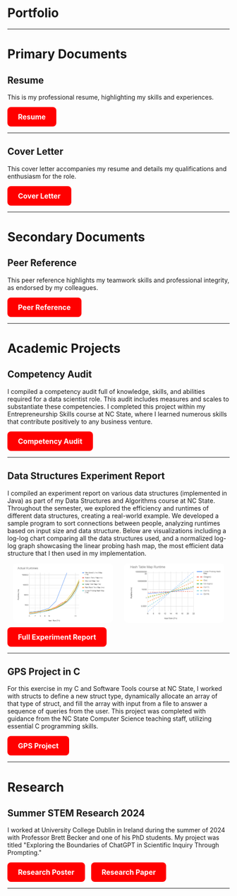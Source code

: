 <h1>Portfolio</h1>

---

<h1>Primary Documents</h1>
<div>
    <h2>Resume</h2>
    <p>This is my professional resume, highlighting my skills and experiences.</p>
    <a href="https://github.com/katieahammer/katieahammer.github.io/raw/master/pdf/Resume_2024.docx.pdf" target="_blank" style="background-color: #FF0000; color: white; padding: 12px 24px; text-align: center; text-decoration: none; display: inline-block; border-radius: 8px; font-weight: bold; font-size: 16px; border: none; cursor: pointer; transition: background-color 0.3s ease;">
        Resume
    </a>
</div>

---
<div>
    <h2>Cover Letter</h2>
    <p>This cover letter accompanies my resume and details my qualifications and enthusiasm for the role.</p>
    <a href="https://github.com/katieahammer/katieahammer.github.io/raw/master/pdf/Cover%20Letter%20(4)%20(1).pdf" target="_blank" style="background-color: #FF0000; color: white; padding: 12px 24px; text-align: center; text-decoration: none; display: inline-block; border-radius: 8px; font-weight: bold; font-size: 16px; border: none; cursor: pointer; transition: background-color 0.3s ease;">
         Cover Letter
    </a>
</div>

---
<h1>Secondary Documents</h1>
<div>
    <h2>Peer Reference</h2>
    <p>This peer reference highlights my teamwork skills and professional integrity, as endorsed by my colleagues.</p>
    <a href="https://github.com/katieahammer/katieahammer.github.io/raw/master/pdf/Peer%20Reference.pdf" target="_blank" style="background-color: #FF0000; color: white; padding: 12px 24px; text-align: center; text-decoration: none; display: inline-block; border-radius: 8px; font-weight: bold; font-size: 16px; border: none; cursor: pointer; transition: background-color 0.3s ease;">
        Peer Reference
    </a>
</div>

---
<h1>Academic Projects</h1>
<div>
    <h2>Competency Audit</h2>
    <p>
        I compiled a competency audit full of knowledge, skills, and abilities required for a data scientist role. 
        This audit includes measures and scales to substantiate these competencies. I completed this project 
        within my Entrepreneurship Skills course at NC State, where I learned numerous skills that contribute 
        positively to any business venture.
    </p>
    <a href="https://github.com/katieahammer/katieahammer.github.io/raw/master/pdf/Competency%20Audit-%20Katie%20Hammer.pdf" target="_blank" style="background-color: #FF0000; color: white; padding: 12px 24px; text-align: center; text-decoration: none; display: inline-block; border-radius: 8px; font-weight: bold; font-size: 16px; border: none; cursor: pointer; transition: background-color 0.3s ease;">
        Competency Audit
    </a>
</div>

---
<div>
    <h2>Data Structures Experiment Report</h2>
    <p>
        I compiled an experiment report on various data structures (implemented in Java) as part of my Data 
        Structures and Algorithms course at NC State. Throughout the semester, we explored the efficiency and 
        runtimes of different data structures, creating a real-world example. We developed a sample program 
        to sort connections between people, analyzing runtimes based on input size and data structure. 
        Below are visualizations including a log-log chart comparing all the data structures used, and a normalized log-log 
        graph showcasing the linear probing hash map, the most efficient data structure that I then used in my implementation.
    </p>
    <div style="display: flex; justify-content: space-around;">
        <img src="https://github.com/katieahammer/katieahammer.github.io/raw/master/images/loglog.png" alt="Log-Log Chart of Data Structures" style="width: 45%; border-radius: 8px;">
        <img src="https://github.com/katieahammer/katieahammer.github.io/raw/master/images/loglog2.png" alt="Normalized Log-Log Graph for Linear Probing Hash Map" style="width: 45%; border-radius: 8px;">
    </div>
    <a href="https://github.com/katieahammer/katieahammer.github.io/raw/master/pdf/Experiment%20Report.pdf" target="_blank" style="background-color: #FF0000; color: white; padding: 12px 24px; text-align: center; text-decoration: none; display: inline-block; border-radius: 8px; font-weight: bold; font-size: 16px; border: none; cursor: pointer; transition: background-color 0.3s ease; margin-top: 10px;">
        Full Experiment Report
    </a>
</div>

---
<div>
    <h2>GPS Project in C</h2>
    <p>
        For this exercise in my C and Software Tools course at NC State, I worked with structs to define a new struct type, dynamically allocate an
        array of that type of struct, and fill the array with input from a file to answer a sequence of queries from the user. This project was completed with guidance from the NC State Computer Science teaching staff, utilizing essential C programming skills.
    </p>
    <a href="https://github.com/katieahammer/katieahammer.github.io/raw/master/pdf/gps.c" target="_blank" style="background-color: #FF0000; color: white; padding: 12px 24px; text-align: center; text-decoration: none; display: inline-block; border-radius: 8px; font-weight: bold; font-size: 16px; border: none; cursor: pointer; transition: background-color 0.3s ease;">
        GPS Project
    </a>
</div>

---
<h1>Research</h1>
<div>
    <h2>Summer STEM Research 2024</h2>
    <p>
        I worked at University College Dublin in Ireland during the summer of 2024 with Professor Brett Becker 
        and one of his PhD students. My project was titled "Exploring the Boundaries of ChatGPT in Scientific Inquiry 
        Through Prompting."
    </p>
    <a href="https://github.com/katieahammer/katieahammer.github.io/raw/master/pdf/Hammer_Poster (1) (1) (1).pdf" target="_blank" style="background-color: #FF0000; color: white; padding: 12px 24px; text-align: center; text-decoration: none; display: inline-block; border-radius: 8px; font-weight: bold; font-size: 16px; border: none; cursor: pointer; transition: background-color 0.3s ease;">
        Research Poster 
    </a>
    <a href="https://github.com/katieahammer/katieahammer.github.io/raw/master/pdf/Exploring_the_Boundaries_of_ChatGPT_in_Scientific_Inquiry_Through_Prompting (3) (1) (1).pdf" target="_blank" style="background-color: #FF0000; color: white; padding: 12px 24px; text-align: center; text-decoration: none; display: inline-block; border-radius: 8px; font-weight: bold; font-size: 16px; border: none; cursor: pointer; transition: background-color 0.3s ease; margin-left: 10px;">
        Research Paper
    </a>
</div>

---
